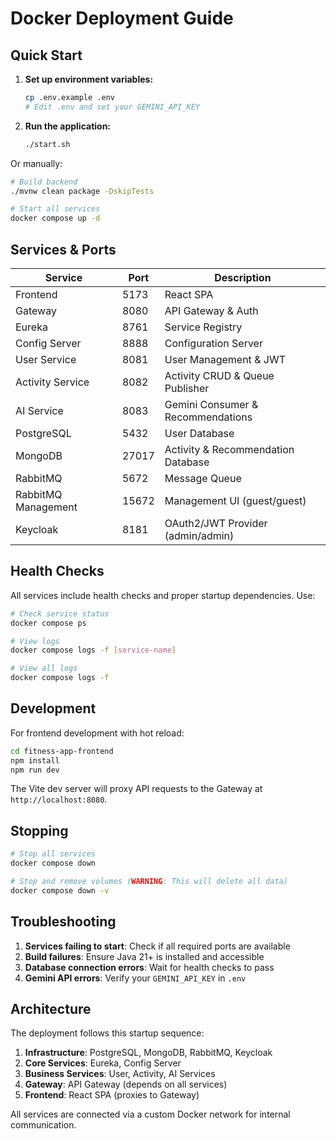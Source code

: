 # Docker Deployment Guide

## Quick Start

1. **Set up environment variables:**
   ```bash
   cp .env.example .env
   # Edit .env and set your GEMINI_API_KEY
   ```

2. **Run the application:**
   ```bash
   ./start.sh
   ```

Or manually:

```bash
# Build backend
./mvnw clean package -DskipTests

# Start all services
docker compose up -d
```

## Services & Ports

| Service | Port | Description |
|---------|------|-------------|
| Frontend | 5173 | React SPA |
| Gateway | 8080 | API Gateway & Auth |
| Eureka | 8761 | Service Registry |
| Config Server | 8888 | Configuration Server |
| User Service | 8081 | User Management & JWT |
| Activity Service | 8082 | Activity CRUD & Queue Publisher |
| AI Service | 8083 | Gemini Consumer & Recommendations |
| PostgreSQL | 5432 | User Database |
| MongoDB | 27017 | Activity & Recommendation Database |
| RabbitMQ | 5672 | Message Queue |
| RabbitMQ Management | 15672 | Management UI (guest/guest) |
| Keycloak | 8181 | OAuth2/JWT Provider (admin/admin) |

## Health Checks

All services include health checks and proper startup dependencies. Use:

```bash
# Check service status
docker compose ps

# View logs
docker compose logs -f [service-name]

# View all logs
docker compose logs -f
```

## Development

For frontend development with hot reload:

```bash
cd fitness-app-frontend
npm install
npm run dev
```

The Vite dev server will proxy API requests to the Gateway at `http://localhost:8080`.

## Stopping

```bash
# Stop all services
docker compose down

# Stop and remove volumes (WARNING: This will delete all data)
docker compose down -v
```

## Troubleshooting

1. **Services failing to start**: Check if all required ports are available
2. **Build failures**: Ensure Java 21+ is installed and accessible
3. **Database connection errors**: Wait for health checks to pass
4. **Gemini API errors**: Verify your `GEMINI_API_KEY` in `.env`

## Architecture

The deployment follows this startup sequence:

1. **Infrastructure**: PostgreSQL, MongoDB, RabbitMQ, Keycloak
2. **Core Services**: Eureka, Config Server
3. **Business Services**: User, Activity, AI Services
4. **Gateway**: API Gateway (depends on all services)
5. **Frontend**: React SPA (proxies to Gateway)

All services are connected via a custom Docker network for internal communication.